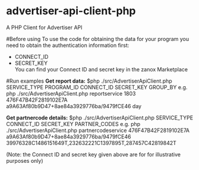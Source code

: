 # advertiser-api-client-php
A PHP Client for Advertiser API

#Before using
To use the code for obtaining the data for your program you need to obtain the authentication information first:
* CONNECT_ID
* SECRET_KEY  
You can find your Connect ID and secret key in the zanox Marketplace

#Run examples
**Get report data:**
$php ./src/AdvertiserApiClient.php SERVICE_TYPE PROGRAM_ID CONNECT_ID SECRET_KEY GROUP_BY
e.g.
php ./src/AdvertiserApiClient.php reportservice 1803 476F47B42F2819102E7A a9A63Af80b9D47+8ae84a3929776ba/9479fCE46 day


**Get partnercode details:**
$php ./src/AdvertiserApiClient.php SERVICE_TYPE CONNECT_ID SECRET_KEY PARTNER_CODES
e.g.
php ./src/AdvertiserApiClient.php partnercodeservice 476F47B42F2819102E7A a9A63Af80b9D47+8ae84a3929776ba/9479fCE46 39976328C1486151649T,232632221C1397895T,287457C42819842T

(Note: the Connect ID and secret key given above are for for illustrative purposes only)
